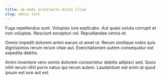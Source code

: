 ```yaml
---
title: ab modi architecto dicta illum
slug: omnis sint
---
```


Fuga repellendus sunt. Voluptas iure explicabo. Aut quasi soluta corrupti et non voluptas. Nesciunt excepturi vel. Repudiandae omnis et.

Omnis impedit dolorem animi earum ut amet ut. Rerum similique nobis quis dignissimos rerum rerum vitae aut. Exercitationem autem consequatur est expedita debitis.

Animi inventore vero omnis dolorem consectetur debitis adipisci sed. Quos nihil rerum nihil porro natus qui rerum autem. Laudantium est enim at quod ipsum est iure aut est.
